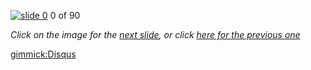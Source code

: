 [![slide 0](https://dl.dropboxusercontent.com/u/2977490/presentations/cookbook/img0.jpg)](01.md)
0 of 90

_Click on the image for the [next slide](01.md), or click [here for the previous one](-1.md)_

[gimmick:Disqus](theodox-github)